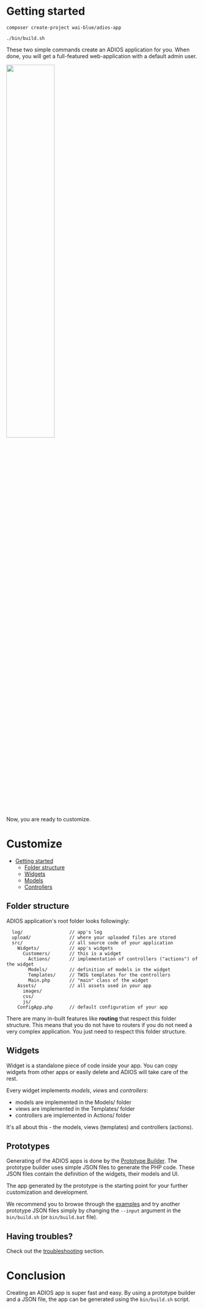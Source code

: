 # Getting started

```composer create-project wai-blue/adios-app```

```./bin/build.sh```

These two simple commands create an ADIOS application for you.
When done, you will get a full-featured web-application with a default admin user.

<img src="Assets/images/login.png?raw=true" width="50%">

Now, you are ready to customize.

# Customize

- [Getting started](#getting-started)
  - [Folder structure](#folder-structure)
  - [Widgets](#widgets)
  - [Models](#models)
  - [Controllers](#controllers)

## Folder structure

ADIOS application's root folder looks followingly:

```
  log/                 // app's log
  upload/              // where your uploaded files are stored
  src/                 // all source code of your application
    Widgets/           // app's widgets
      Customers/       // this is a widget
        Actions/       // implementation of controllers ("actions") of the widget
        Models/        // definition of models in the widget
        Templates/     // TWIG templates for the controllers
        Main.php       // "main" class of the widget
    Assets/            // all assets used in your app
      images/
      css/
      js/
    ConfigApp.php      // default configuration of your app
```  

There are many in-built features like **routing** that respect this folder structure. This means that you do not have to routers if you do not need a very complex application. You just need to respect this folder structure.

## Widgets

Widget is a standalone piece of code inside your app. You can copy widgets from other apps or easily delete and ADIOS will take care of the rest.

Every widget implements *models*, *views* and *controllers*:

  * models are implemented in the Models/ folder
  * views are implemented in the Templates/ folder
  * controllers are implemented in Actions/ folder

It's all about this - the models, views (templates) and controllers (actions).

## Prototypes

Generating of the ADIOS apps is done by the [Prototype Builder](Prototype/user-guide.md). The prototype builder uses simple JSON files to generate the PHP code. These JSON files contain the definition of the widgets, their models and UI.

The app generated by the prototype is the starting point for your further customization and development.

We recommend you to browse through the [examples](Prototype/examples) and try another prototype JSON files simply by changing the ```--input``` argument in the ```bin/build.sh``` (or ```bin/build.bat``` file).

## Having troubles?

Check out the [troubleshooting](Prototype/troubleshooting.md) section.

# Conclusion

Creating an ADIOS app is super fast and easy. By using a prototype builder and a JSON file, the app can be generated using the ```bin/build.sh``` script.
